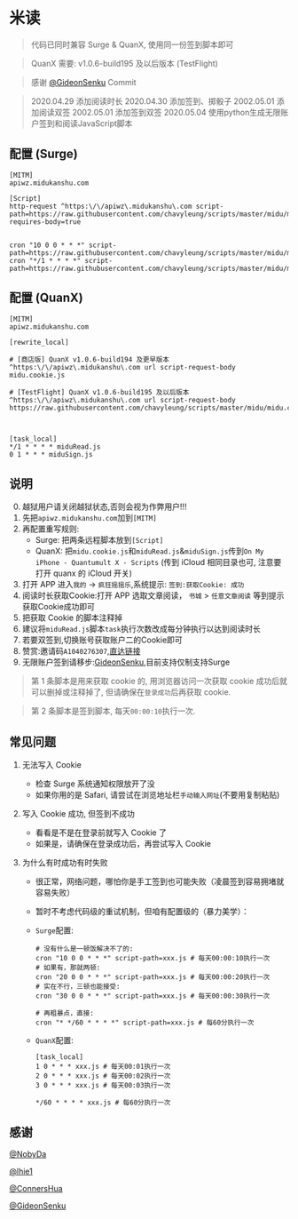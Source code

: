 # 米读

> 代码已同时兼容 Surge & QuanX, 使用同一份签到脚本即可

> QuanX 需要: v1.0.6-build195 及以后版本 (TestFlight)

> 感谢 [@GideonSenku](https://github.com/GideonSenku) Commit

> 2020.04.29 添加阅读时长
> 2020.04.30 添加签到、掷骰子
> 2002.05.01 添加阅读双签
> 2002.05.01 添加签到双签
> 2020.05.04 使用python生成无限账户签到和阅读JavaScript脚本
## 配置 (Surge)

```properties
[MITM]
apiwz.midukanshu.com

[Script]
http-request ^https:\/\/apiwz\.midukanshu\.com script-path=https://raw.githubusercontent.com/chavyleung/scripts/master/midu/midu.cookie.js, requires-body=true


cron "10 0 0 * * *" script-path=https://raw.githubusercontent.com/chavyleung/scripts/master/midu/miduSign.js
cron "*/1 * * * *" script-path=https://raw.githubusercontent.com/chavyleung/scripts/master/midu/miduRead.js
```

## 配置 (QuanX)

```properties
[MITM]
apiwz.midukanshu.com

[rewrite_local]

# [商店版] QuanX v1.0.6-build194 及更早版本
^https:\/\/apiwz\.midukanshu\.com url script-request-body midu.cookie.js

# [TestFlight] QuanX v1.0.6-build195 及以后版本
^https:\/\/apiwz\.midukanshu\.com url script-request-body https://raw.githubusercontent.com/chavyleung/scripts/master/midu/midu.cookie.js



[task_local]
*/1 * * * * miduRead.js
0 1 * * * miduSign.js
```

## 说明

0. 越狱用户请关闭越狱状态,否则会视为作弊用户!!!
1. 先把`apiwz.midukanshu.com`加到`[MITM]`
2. 再配置重写规则:
   - Surge: 把两条远程脚本放到`[Script]`
   - QuanX: 把`midu.cookie.js`和`miduRead.js`&`miduSign.js`传到`On My iPhone - Quantumult X - Scripts` (传到 iCloud 相同目录也可, 注意要打开 quanx 的 iCloud 开关)
3. 打开 APP 进入`我的` -> `疯狂摇摇乐`,系统提示: `签到:获取Cookie: 成功`
4. 阅读时长获取Cookie:打开 APP 选取文章阅读， `书城` > `任意文章阅读` 等到提示获取Cookie成功即可
5. 把获取 Cookie 的脚本注释掉
6. 建议将`miduRead.js`脚本`task`执行次数改成每分钟执行以达到阅读时长
7. 若要双签到,切换账号获取账户二的Cookie即可
8. 赞赏:邀请码`A1040276307`,[直达链接](http://html34.qukantoutiao.net/qpr2/bBmQ.html?pid=5eb14518)
9. 无限账户签到请移步:[GideonSenku](https://github.com/GideonSenku/scripts/tree/master/midu),目前支持仅制支持Surge
> 第 1 条脚本是用来获取 cookie 的, 用浏览器访问一次获取 cookie 成功后就可以删掉或注释掉了, 但请确保在`登录成功`后再获取 cookie.

> 第 2 条脚本是签到脚本, 每天`00:00:10`执行一次.

## 常见问题

1. 无法写入 Cookie

   - 检查 Surge 系统通知权限放开了没
   - 如果你用的是 Safari, 请尝试在浏览地址栏`手动输入网址`(不要用复制粘贴)

2. 写入 Cookie 成功, 但签到不成功

   - 看看是不是在登录前就写入 Cookie 了
   - 如果是，请确保在登录成功后，再尝试写入 Cookie

3. 为什么有时成功有时失败

   - 很正常，网络问题，哪怕你是手工签到也可能失败（凌晨签到容易拥堵就容易失败）
   - 暂时不考虑代码级的重试机制，但咱有配置级的（暴力美学）：

   - `Surge`配置:

     ```properties
     # 没有什么是一顿饭解决不了的:
     cron "10 0 0 * * *" script-path=xxx.js # 每天00:00:10执行一次
     # 如果有，那就两顿:
     cron "20 0 0 * * *" script-path=xxx.js # 每天00:00:20执行一次
     # 实在不行，三顿也能接受:
     cron "30 0 0 * * *" script-path=xxx.js # 每天00:00:30执行一次

     # 再粗暴点，直接:
     cron "* */60 * * * *" script-path=xxx.js # 每60分执行一次
     ```

   - `QuanX`配置:

     ```properties
     [task_local]
     1 0 * * * xxx.js # 每天00:01执行一次
     2 0 * * * xxx.js # 每天00:02执行一次
     3 0 * * * xxx.js # 每天00:03执行一次

     */60 * * * * xxx.js # 每60分执行一次
     ```

## 感谢

[@NobyDa](https://github.com/NobyDa)

[@lhie1](https://github.com/lhie1)

[@ConnersHua](https://github.com/ConnersHua)

[@GideonSenku](https://github.com/GideonSenku)
